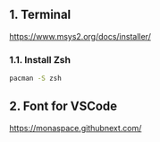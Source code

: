 ## 1. Terminal
https://www.msys2.org/docs/installer/
### 1.1. Install Zsh
```bash
pacman -S zsh
```

## 2. Font for VSCode
https://monaspace.githubnext.com/
